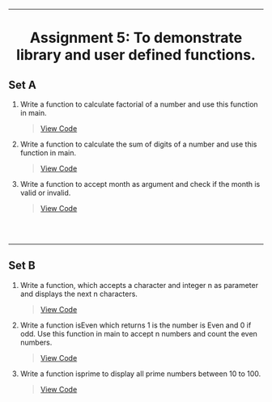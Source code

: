 ***
<h1 align = "center">Assignment 5: To demonstrate library and user defined functions.</h1>

<h2 align = "left">Set A</h2>

1. Write a function to calculate factorial of a number and use this function in main.
    > [View Code](Set-A/Q1.c)
2. Write a function to calculate the sum of digits of a number and use this function in main.
    > [View Code](Set-A/Q2.c)
3. Write a function to accept month as argument and check if the month is valid or invalid.
    > [View Code](Set-A/Q3.c)

<br><br>

***
<h2 align = "left">Set B</h2>

1. Write a function, which accepts a character and integer n as parameter and displays the next n characters.
    > [View Code](Set-B/Q1.c)
2. Write a function isEven which returns 1 is the number is Even and 0 if odd. Use this function in main to accept n numbers and count the even numbers.
    > [View Code](Set-B/Q2.c)
3. Write a function isprime to display all prime numbers between 10 to 100.
    > [View Code](Set-B/Q3.c)